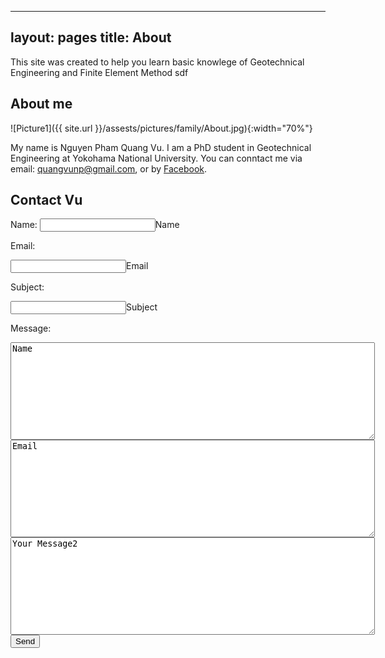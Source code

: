 ----
layout: pages
title: About
---

This site was created to help you learn basic knowlege of Geotechnical Engineering and Finite Element Method
sdf

## About me

![Picture1]({{ site.url }}/assests/pictures/family/About.jpg){:width="70%"}

My name is Nguyen Pham Quang Vu. I am a PhD student in Geotechnical Engineering at Yokohama National University. You can conntact me via email: quangvunp@gmail.com, or by [Facebook]("https://www.facebook.com/quangvu.np"). 

## Contact Vu

<form action="https://formspree.io/quangvu@gmail.com"
      method="POST">
    Name: <input type="text" name="name" cols = "70">Name <br />
    <p> Email: </p><input type="email" name="_replyto" cols = "70">Email <br />
    <p> Subject: </p><input type="text" name="name" cols = "70">Subject <br />
    <p> Message: </p>
        <textarea class="form-control" id="textarea" name="name" rows = "10" cols ="70">Name</textarea>
            <textarea class="form-control" id="textarea" name="email" rows = "10" cols ="70">Email</textarea>
    <textarea class="form-control" id="textarea" name="message" rows = "10" cols ="70">Your Message2</textarea>
    <input type="submit" value="Send">
</form>
